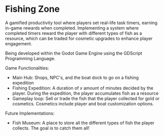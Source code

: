# Fishing Zone

A gamified productivity tool where players set real-life task timers, earning in-game rewards when completed.
Implementing a system where completed timers reward the player with different types of fish as a resource, which can be traded for cosmetic upgrades to enhance player engagement.

Being developed within the Godot Game Engine using the GDScript Programming Language.

Game Functionalities:
- Main Hub: Shops, NPC's, and the boat dock to go on a fishing expedition
- Fishing Expedition: A duration of _x_ amount of minutes decided by the player. During the expedition, the player accumulates fish as a resource
- Gameplay loop: Sell or trade the fish that the player collected for gold or cosmetics. Cosmetics include player and boat customization options.

Future Implementations:
- Fish Museum: A place to store all the different types of fish the player collects. The goal is to catch them all!
